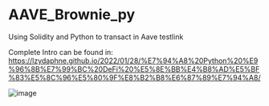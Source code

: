 # AAVE_Brownie_py
Using Solidity and Python to transact in Aave testlink

Complete Intro can be found in:
https://lzydaphne.github.io/2022/01/28/%E7%94%A8%20Python%20%E9%96%8B%E7%99%BC%20DeFi%20%E5%8E%BB%E4%B8%AD%E5%BF%83%E5%8C%96%E5%80%9F%E8%B2%B8%E6%87%89%E7%94%A8/

![image](https://user-images.githubusercontent.com/52618403/153162715-bdcd918e-42a4-4010-9345-109b978b47a6.png)
